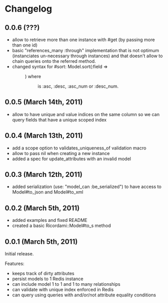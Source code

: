 # Changelog #

## 0.0.6 (???) ##

  - allow to retrieve more than one instance with #get (by passing more
    than one id)
  - basic "references_many :through" implementation that is not optimum
    (instanciates un-necessary through instances) and that doesn't allow
    to chain queries onto the referred method.
  - changed syntax for #sort: Model.sort(:field => <dir>) where <dir> is
    :asc, :desc, :asc_num or :desc_num.

## 0.0.5 (March 14th, 2011) ##

  - allow to have unique and value indices on the same column so we can
    query fields that have a unique scoped index

## 0.0.4 (March 13th, 2011) ##

  - add a scope option to validates_uniqueness_of validation macro
  - allow to pass nil when creating a new instance
  - added a spec for update_attributes with an invalid model

## 0.0.3 (March 12th, 2011) ##

  - added serialization (use: "model\_can :be_serialized") to have
    access to Model#to_json and Model#to_xml

## 0.0.2 (March 5th, 2011) ##

  - added examples and fixed README
  - created a basic Ricordami::Model#to_s method

## 0.0.1 (March 5th, 2011) ##

Initial release.

Features:

  - keeps track of dirty attributes
  - persist models to 1 Redis instance
  - can include model 1 to 1 and 1 to many relationships
  - can validate with unique index enforced in Redis
  - can query using queries with and/or/not attribute equality conditions
